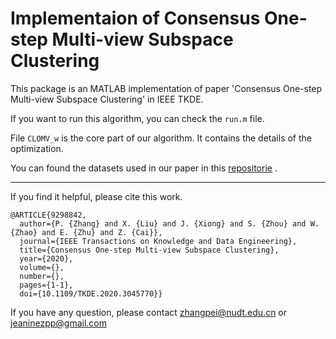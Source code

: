 # Implementaion of Consensus One-step Multi-view Subspace Clustering

This package is an MATLAB implementation of paper 'Consensus One-step Multi-view Subspace Clustering' in IEEE TKDE.

If you want to run this algorithm, you can check the `run.m` file.

File `CLOMV_w` is the core part of our algorithm. It contains the details of the optimization.

You can found the datasets used in our paper in this [repositorie](https://github.com/Jeaninezpp/multi-view-datasets) .

---


If you find it helpful, please cite this work.
```
@ARTICLE{9298842,  
  author={P. {Zhang} and X. {Liu} and J. {Xiong} and S. {Zhou} and W. {Zhao} and E. {Zhu} and Z. {Cai}},  
  journal={IEEE Transactions on Knowledge and Data Engineering},   
  title={Consensus One-step Multi-view Subspace Clustering},   
  year={2020},  
  volume={},  
  number={},  
  pages={1-1},  
  doi={10.1109/TKDE.2020.3045770}}
```
If you have any question, please contact zhangpei@nudt.edu.cn or jeaninezpp@gmail.com
